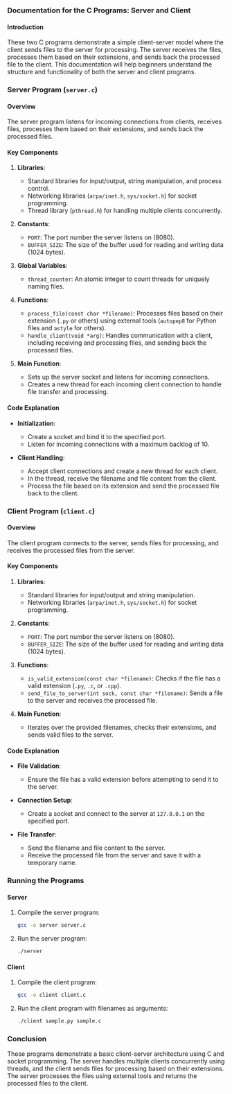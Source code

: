 
### Documentation for the C Programs: Server and Client

#### Introduction
These two C programs demonstrate a simple client-server model where the client sends files to the server for processing. The server receives the files, processes them based on their extensions, and sends back the processed file to the client. This documentation will help beginners understand the structure and functionality of both the server and client programs.

### Server Program (`server.c`)

#### Overview
The server program listens for incoming connections from clients, receives files, processes them based on their extensions, and sends back the processed files.

#### Key Components

1. **Libraries**:
   - Standard libraries for input/output, string manipulation, and process control.
   - Networking libraries (`arpa/inet.h`, `sys/socket.h`) for socket programming.
   - Thread library (`pthread.h`) for handling multiple clients concurrently.

2. **Constants**:
   - `PORT`: The port number the server listens on (8080).
   - `BUFFER_SIZE`: The size of the buffer used for reading and writing data (1024 bytes).

3. **Global Variables**:
   - `thread_counter`: An atomic integer to count threads for uniquely naming files.

4. **Functions**:
   - `process_file(const char *filename)`: Processes files based on their extension (`.py` or others) using external tools (`autopep8` for Python files and `astyle` for others).
   - `handle_client(void *arg)`: Handles communication with a client, including receiving and processing files, and sending back the processed files.

5. **Main Function**:
   - Sets up the server socket and listens for incoming connections.
   - Creates a new thread for each incoming client connection to handle file transfer and processing.

#### Code Explanation

- **Initialization**:
  - Create a socket and bind it to the specified port.
  - Listen for incoming connections with a maximum backlog of 10.

- **Client Handling**:
  - Accept client connections and create a new thread for each client.
  - In the thread, receive the filename and file content from the client.
  - Process the file based on its extension and send the processed file back to the client.

### Client Program (`client.c`)

#### Overview
The client program connects to the server, sends files for processing, and receives the processed files from the server.

#### Key Components

1. **Libraries**:
   - Standard libraries for input/output and string manipulation.
   - Networking libraries (`arpa/inet.h`, `sys/socket.h`) for socket programming.

2. **Constants**:
   - `PORT`: The port number the server listens on (8080).
   - `BUFFER_SIZE`: The size of the buffer used for reading and writing data (1024 bytes).

3. **Functions**:
   - `is_valid_extension(const char *filename)`: Checks if the file has a valid extension (`.py`, `.c`, or `.cpp`).
   - `send_file_to_server(int sock, const char *filename)`: Sends a file to the server and receives the processed file.

4. **Main Function**:
   - Iterates over the provided filenames, checks their extensions, and sends valid files to the server.

#### Code Explanation

- **File Validation**:
  - Ensure the file has a valid extension before attempting to send it to the server.

- **Connection Setup**:
  - Create a socket and connect to the server at `127.0.0.1` on the specified port.

- **File Transfer**:
  - Send the filename and file content to the server.
  - Receive the processed file from the server and save it with a temporary name.

### Running the Programs

#### Server
1. Compile the server program:
   ```sh
   gcc -o server server.c
   ```
2. Run the server program:
   ```sh
   ./server
   ```

#### Client
1. Compile the client program:
   ```sh
   gcc -o client client.c
   ```
2. Run the client program with filenames as arguments:
   ```sh
   ./client sample.py sample.c
   ```

### Conclusion
These programs demonstrate a basic client-server architecture using C and socket programming. The server handles multiple clients concurrently using threads, and the client sends files for processing based on their extensions. The server processes the files using external tools and returns the processed files to the client.
